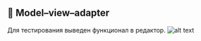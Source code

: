 ## :notebook: Model–view–adapter
 
Для тестирования выведен функционал в редактор.
![alt text](https://github.com/AlexDevEdd/MVA_TASK/blob/Advanced/Model–view–adapter.gif)